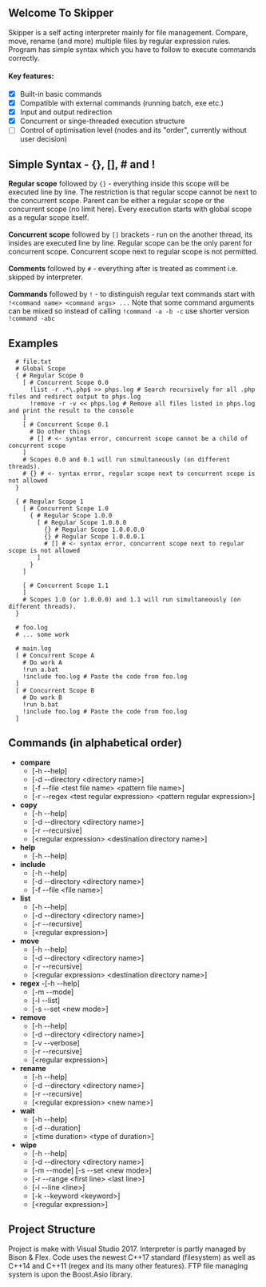 ## Welcome To Skipper
Skipper is a self acting interpreter mainly for file management. Compare, move, rename (and more) multiple files by regular expression rules. Program has simple syntax which you have to follow to execute commands correctly.
#### Key features:
- [x] Built-in basic commands
- [x] Compatible with external commands (running batch, exe etc.)
- [x] Input and output redirection
- [x] Concurrent or singe-threaded execution structure
- [ ] Control of optimisation level (nodes and its "order", currently without user decision)

## Simple Syntax - {}, [], # and !
**Regular scope** followed by ```{}``` - everything inside this scope will be executed line by line. The restriction is that regular scope cannot be next to the concurrent scope. Parent can be either a regular scope or the concurrent scope (no limit here). Every execution starts with global scope as a regular scope itself.<br><br>
**Concurrent scope** followed by ```[]``` brackets - run on the another thread, its insides are executed line by line. Regular scope can be the only parent for concurrent scope. Concurrent scope next to regular scope is not permitted.<br><br>
**Comments** followed by ```#``` - everything after is treated as comment i.e. skipped by interpreter.<br><br>
**Commands** followed by ```!``` - to distinguish regular text commands start with ```!<command name> <command args> ...``` Note that some command arguments can be mixed so instead of calling ```!command -a -b -c``` use shorter version ```!command -abc```<br>

## Examples
```
  # file.txt
  # Global Scope
  { # Regular Scope 0
    [ # Concurrent Scope 0.0
      !list -r .*\.php$ >> phps.log # Search recursively for all .php files and redirect output to phps.log
      !remove -r -v << phps.log # Remove all files listed in phps.log and print the result to the console
    ]
    [ # Concurrent Scope 0.1
      # Do other things
      # [] # <- syntax error, concurrent scope cannot be a child of concurrent scope
    ]
    # Scopes 0.0 and 0.1 will run simultaneously (on different threads).
    # {} # <- syntax error, regular scope next to concurrent scope is not allowed
  }
  
  { # Regular Scope 1
    [ # Concurrent Scope 1.0
      { # Regular Scope 1.0.0
        [ # Regular Scope 1.0.0.0
          {} # Regular Scope 1.0.0.0.0
          {} # Regular Scope 1.0.0.0.1
          # [] # <- syntax error, concurrent scope next to regular scope is not allowed
        ]
      }
    ]
    
    [ # Concurrent Scope 1.1
    ]
    # Scopes 1.0 (or 1.0.0.0) and 1.1 will run simultaneously (on different threads).
  }
```
```
  # foo.log
  # ... some work
```
```
  # main.log
  [ # Concurrent Scope A
    # Do work A
    !run a.bat
    !include foo.log # Paste the code from foo.log
  ]
  [ # Concurrent Scope B
    # Do work B
    !run b.bat
    !include foo.log # Paste the code from foo.log
  ]
```

## Commands (in alphabetical order)
- **compare**
  - [-h --help]
  - [-d --directory \<directory name\>]
  - [-f --file \<test file name\> \<pattern file name\>]
  - [-r --regex \<test regular expression\> \<pattern regular expression\>]<br>
- **copy**
	- [-h --help]
	- [-d --directory \<directory name\>]
	- [-r --recursive]
	- [\<regular expression\> \<destination directory name\>]<br>
- **help**
	- [-h --help]<br>
- **include**
	- [-h --help]
	- [-d --directory \<directory name\>]
	- [-f --file \<file name\>]<br>
- **list**
	- [-h --help]
	- [-d --directory \<directory name\>]
	- [-r --recursive]
	- [\<regular expression\>]<br>
- **move**
	- [-h --help]
	- [-d --directory \<directory name\>]
	- [-r --recursive]
	- [\<regular expression\> \<destination directory name\>]<br>
- **regex**
	-[-h --help]
	- [-m --mode]
	- [-l --list]
	- [-s --set \<new mode\>]<br>
- **remove**
	- [-h --help]
	- [-d --directory \<directory name\>]
	- [-v --verbose]
	- [-r --recursive]
	- [\<regular expression\>]<br>
- **rename**
	- [-h --help]
	- [-d --directory \<directory name\>]
	- [-r --recursive]
	- [\<regular expression\> \<new name\>]<br>
- **wait**
	- [-h --help]
	- [-d --duration]
	- [\<time duration\> \<type of duration\>]<br>
- **wipe**
	- [-h --help]
	- [-d --directory \<directory name\>]
	- [-m --mode] [-s --set \<new mode\>]
	- [-r --range \<first line\> \<last line\>]
	- [-l --line \<line\>]
	- [-k --keyword \<keyword\>]
	- [\<regular expression\>]

## Project Structure
Project is make with Visual Studio 2017. Interpreter is partly managed by Bison & Flex. Code uses the newest C++17 standard (filesystem) as well as C++14 and C++11 (regex and its many other features). FTP file managing system is upon the Boost.Asio library.
